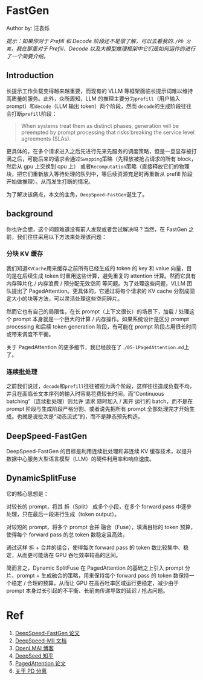 # FastGen
Author by: 汪袁烁


*提示：如果你对于 Prefill 和 Decode 阶段还不是很了解，可以去看我的`./PD 分离`，我在那里对于 Prefill、Decode 以及大模型推理框架中它们是如何运作的进行了一个简要介绍。*

## Introduction

长提示工作负载变得越来越重要，而现有的 VLLM 等框架面临长提示词难以维持高质量的服务。此外，众所周知，LLM 的推理主要分为`prefill`（用户输入 prompt）和`decode`（LLM 输出 token）两个阶段，然而 `decode`的生成阶段往往会打断`prefill`阶段：

>When systems treat them as distinct
>phases, generation will be preempted by prompt processing that risks breaking the service level
>agreements (SLAs).

更具体的，在多个请求进入之后先进行先来先服务的调度策略，但是一旦显存被打满之后，可能后来的请求会通过`Swapping`策略（先释放被抢占请求的所有 block，然后从 gpu 上交换到 cpu 上）
或者`Recomputation`策略（直接释放它们的物理块，把它们重新放入等待处理的队列中，等后续资源充足时再重新从 prefill 阶段开始做推理）。从而发生打断的情况。

为了解决该痛点，本文的主角，`DeepSpeed-FastGen`诞生了。


## background

你也许会想，这个问题难道没有前人发现或者尝试解决吗？当然，在 FastGen 之前，我们往往采用以下方法来处理该问题：

### 分块 KV 缓存

我们知道`KVCache`用来缓存之前所有已经生成的 token 的 key 和 value 向量，目的是在后续生成 token 时重用这些计算，避免重复的 attention 计算。然而它具有
内存碎片化 / 内存浪费 / 预分配无效空间 等问题。为了处理这些问题，VLLM 团队提出了 PagedAttention。更具体的，它通过将每个请求的 KV cache 分割成固定大小的块等方法，可以灵活处理这些空间碎片。

然而它也有自己的局限性，在长 prompt（上下文很长）的场景下，加载 / 处理这个 prompt 本身就是一个巨大的计算 / 内存操作。如果系统设计是区分 prompt processing 和后续 token generation 阶段，有可能在 prompt 阶段占用很长时间或带来调度不平衡。

关于 PagedAttention 的更多细节，我已经放在了`./05-1PagedAttention.md`上了。


### 连续批处理

之前我们说过，`decode`和`prefill`往往被视为两个阶段，这样往往造成负载不均，并且在面临长文本序列的输入时容易花费较长时间。而“Continuous batching”（连续批处理）则允许 请求 随时加入 / 离开 运行的 batch，而不是在 prompt 阶段与生成阶段严格分割、或者说先把所有 prompt 全部处理完才开始生成。也就是说批次是“动态流式”的，而不是静态预先构造。

## DeepSpeed-FastGen

DeepSpeed-FastGen 的目标是利用连续批处理和非连续 KV 缓存技术，以提升数据中心服务大型语言模型（LLM）的硬件利用率和响应速度。

## DynamicSplitFuse


它的核心思想是：

对较长的 prompt，将其 拆（Split） 成多个小段，在多个 forward pass 中逐步处理，只在最后一段进行生成（token output）。

对较短的 prompt，将多个 prompt 合并 融合（Fuse），填满目标的 token 预算，使得每个 forward pass 的总 token 数稳定且高效。

通过这样 拆 + 合并的组合，使得每次 forward pass 的 token 数比较集中、稳定，从而更可能落在 GPU 吞吐效率较高的区间。

简而言之，Dynamic SplitFuse 在 PagedAttention 的基础之上引入 prompt 分片、prompt + 生成融合的策略，用来保持每个 forward pass 的 token 数保持一个稳定 / 合理的预算，从而让 GPU 在高吞吐率区域运行更稳定，减少由于 prompt 本身过长引起的不平衡、长前向传递导致的延迟 / 抢占问题。




# Ref

1. [DeepSpeed-FastGen 论文](https://arxiv.org/pdf/2401.08671v1)
2. [DeepSpeed-MII 文档](https://deepspeed-mii.readthedocs.io/en/rtd-staging/)
3. [OpenLMAI 博客](https://openlm.ai/deepspeed-fastgen/)
4. [DeepSeed 知乎](https://zhuanlan.zhihu.com/p/665494115)
5. [PagedAttention 论文](https://arxiv.org/pdf/2309.06180)
6. [关于 PD 分离](https://www.bilibili.com/video/BV1wcdbYwE6s?spm_id_from=333.788.videopod.sections&vd_source=8a4545c25a1c1192fb4e7e037876e6f4)

